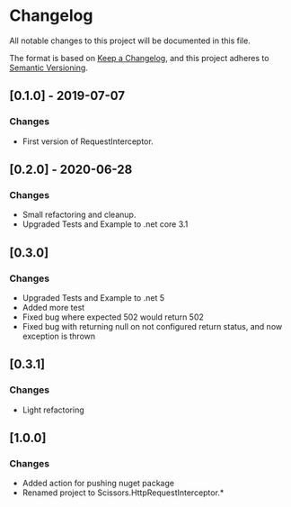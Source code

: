 # Changelog
All notable changes to this project will be documented in this file.

The format is based on [Keep a Changelog](https://keepachangelog.com/en/1.0.0/),
and this project adheres to [Semantic Versioning](https://semver.org/spec/v2.0.0.html).

## [0.1.0] - 2019-07-07
### Changes
- First version of RequestInterceptor.

## [0.2.0] - 2020-06-28
### Changes
- Small refactoring and cleanup.
- Upgraded Tests and Example to .net core 3.1

## [0.3.0]
### Changes
- Upgraded Tests and Example to .net 5
- Added more test
- Fixed bug where expected 502 would return 502
- Fixed bug with returning null on not configured return status, and now exception is thrown

## [0.3.1]
### Changes
- Light refactoring

## [1.0.0]
### Changes
- Added action for pushing nuget package
- Renamed project to Scissors.HttpRequestInterceptor.*